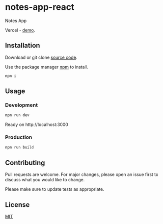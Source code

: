 # notes-app-react

Notes App

Vercel - [demo](https://notes-app-react-prog83.vercel.app).

## Installation

Download or git clone [source code](https://github.com/prog83/notes-app-react).

Use the package manager [npm](https://www.npmjs.com/get-npm) to install.

```bash
npm i
```

## Usage

### Development

```bash
npm run dev
```

Ready on http://localhost:3000

### Production

```bash
npm run build
```

## Contributing

Pull requests are welcome. For major changes, please open an issue first to discuss what you would like to change.

Please make sure to update tests as appropriate.

## License

[MIT](https://choosealicense.com/licenses/mit/)
